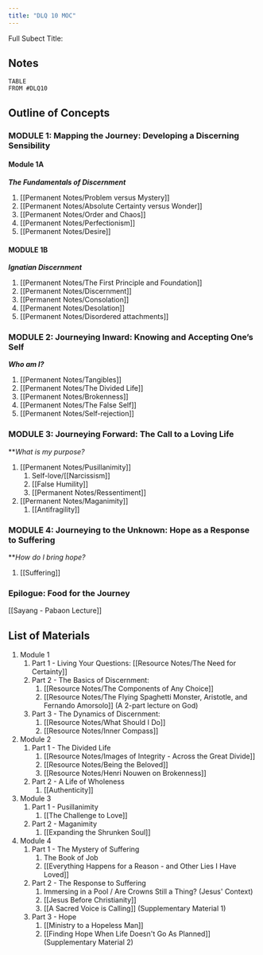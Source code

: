 ```yaml
---
title: "DLQ 10 MOC"
---
```

Full Subect Title: 

## Notes
```dataview
TABLE
FROM #DLQ10
```

## Outline of Concepts

### MODULE 1: **Mapping the Journey: Developing a Discerning Sensibility**
#### Module 1A
***The Fundamentals of Discernment***

1. [[Permanent Notes/Problem versus Mystery]]
2. [[Permanent Notes/Absolute Certainty versus Wonder]]
3. [[Permanent Notes/Order and Chaos]]
4. [[Permanent Notes/Perfectionism]]
5. [[Permanent Notes/Desire]]

#### MODULE 1B
***Ignatian Discernment***

1. [[Permanent Notes/The First Principle and Foundation]]
2. [[Permanent Notes/Discernment]]
3. [[Permanent Notes/Consolation]]
4. [[Permanent Notes/Desolation]]
5. [[Permanent Notes/Disordered attachments]]

### MODULE 2: **Journeying Inward: Knowing and Accepting One’s Self**
***Who am I?***

1. [[Permanent Notes/Tangibles]]
2. [[Permanent Notes/The Divided Life]]
3. [[Permanent Notes/Brokenness]]
4. [[Permanent Notes/The False Self]]
5. [[Permanent Notes/Self-rejection]]

### MODULE 3: **Journeying Forward: The Call to a Loving Life**
***What is my purpose?*
1. [[Permanent Notes/Pusillanimity]]
	1. Self-love/[[Narcissism]]
	2. [[False Humility]]
	3. [[Permanent Notes/Ressentiment]]
3. [[Permanent Notes/Maganimity]]
	1. [[Antifragility]]


### MODULE 4: **Journeying to the Unknown: Hope as a Response to Suffering**
***How do I bring hope?*
1. [[Suffering]]

### Epilogue: **Food for the Journey**
[[Sayang - Pabaon Lecture]]

## List of Materials
1. Module 1
	1. Part 1 - Living Your Questions: [[Resource Notes/The Need for Certainty]]
	2. Part 2 - The Basics of Discernment: 
		1. [[Resource Notes/The Components of Any Choice]]
		2. [[Resource Notes/The Flying Spaghetti Monster, Aristotle, and Fernando Amorsolo]] (A 2-part lecture on God)
	3. Part 3 - The Dynamics of Discernment:
		1. [[Resource Notes/What Should I Do]]
		2. [[Resource Notes/Inner Compass]]
2. Module 2
	1. Part 1 - The Divided Life
		1. [[Resource Notes/Images of Integrity - Across the Great Divide]]
		2. [[Resource Notes/Being the Beloved]]
		3. [[Resource Notes/Henri Nouwen on Brokenness]]
	2. Part 2 - A Life of Wholeness
		1. [[Authenticity]]
3. Module 3
	1. Part 1 - Pusillanimity
		1. [[The Challenge to Love]]
	2. Part 2 - Maganimity
		1. [[Expanding the Shrunken Soul]]
4. Module 4
	1. Part 1 - The Mystery of Suffering
		1. The Book of Job
		2. [[Everything Happens for a Reason - and Other Lies I Have Loved]]
	2. Part 2 - The Response to Suffering
		1. Immersing in a Pool / Are Crowns Still a Thing? (Jesus' Context)
		2. [[Jesus Before Christianity]]
		3. [[A Sacred Voice is Calling]] (Supplementary Material 1)
	3. Part 3 - Hope
		1. [[Ministry to a Hopeless Man]]
		2. [[Finding Hope When Life Doesn't Go As Planned]] (Supplementary Material 2)












